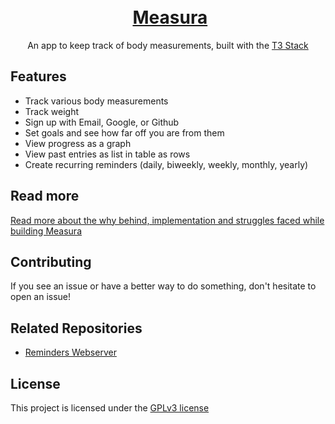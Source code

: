 <h1 align="center">
    <br>
    <img src="https://i.imgur.com/yL0QwSZ.png" alt="">
    <a href="https://measura.vercel.app">Measura</a>
    <br>
</h1>

<p align="center">An app to keep track of body measurements, built with the <a href="https://create.t3.gg" target="_blank" rel="noreferrer noopener" >T3 Stack</a>
</p>

## Features

- Track various body measurements
- Track weight
- Sign up with Email, Google, or Github
- Set goals and see how far off you are from them
- View progress as a graph
- View past entries as list in table as rows
- Create recurring reminders (daily, biweekly, weekly, monthly, yearly)

## Read more

[Read more about the why behind, implementation and struggles faced while building Measura](https://www.leda.dev/projects/measura)

## Contributing

If you see an issue or have a better way to do something, don't hesitate to open an issue!

## Related Repositories

- [Reminders Webserver](https://github.com/LedaThemis/measura-reminders-webserver)

## License

This project is licensed under the [GPLv3 license](./LICENSE)
